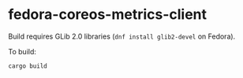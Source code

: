 # fedora-coreos-metrics-client

Build requires GLib 2.0 libraries (`dnf install glib2-devel` on Fedora).

To build:

```
cargo build
```


